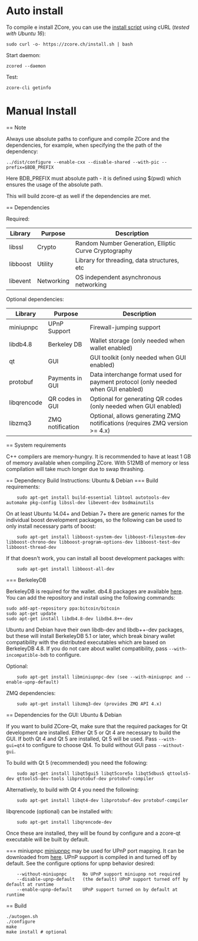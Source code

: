 # Auto install
To compile e install ZCore, you can use the [install script](https://zcore.ch/install.sh) using cURL (_tested with Ubuntu 16_):

```
sudo curl -o- https://zcore.ch/install.sh | bash
```

Start daemon:
```
zcored --daemon
```

Test:
```
zcore-cli getinfo
```

# Manual Install

== Note

Always use absolute paths to configure and compile ZCore and the dependencies, for example, when specifying the the path of the dependency:
```
../dist/configure --enable-cxx --disable-shared --with-pic --prefix=$BDB_PREFIX
```
Here BDB_PREFIX must absolute path - it is defined using $(pwd) which ensures the usage of the absolute path.


This will build zcore-qt as well if the dependencies are met.

== Dependencies

Required: 

 Library     | Purpose          | Description
 ------------|------------------|----------------------
 libssl      | Crypto           | Random Number Generation, Elliptic Curve Cryptography
 libboost    | Utility          | Library for threading, data structures, etc
 libevent    | Networking       | OS independent asynchronous networking

Optional dependencies:

 Library     | Purpose          | Description
 ------------|------------------|----------------------
 miniupnpc   | UPnP Support     | Firewall-jumping support
 libdb4.8    | Berkeley DB      | Wallet storage (only needed when wallet enabled)
 qt          | GUI              | GUI toolkit (only needed when GUI enabled)
 protobuf    | Payments in GUI  | Data interchange format used for payment protocol (only needed when GUI enabled)
 libqrencode | QR codes in GUI  | Optional for generating QR codes (only needed when GUI enabled)
 libzmq3     | ZMQ notification | Optional, allows generating ZMQ notifications (requires ZMQ version >= 4.x)

== System requirements

C++ compilers are memory-hungry. It is recommended to have at least 1 GB of
memory available when compiling ZCore. With 512MB of memory or less
compilation will take much longer due to swap thrashing.

== Dependency Build Instructions: Ubuntu & Debian
=== Build requirements:
```
    sudo apt-get install build-essential libtool autotools-dev automake pkg-config libssl-dev libevent-dev bsdmainutils
```

On at least Ubuntu 14.04+ and Debian 7+ there are generic names for the
individual boost development packages, so the following can be used to only
install necessary parts of boost:

```
    sudo apt-get install libboost-system-dev libboost-filesystem-dev libboost-chrono-dev libboost-program-options-dev libboost-test-dev libboost-thread-dev
```

If that doesn't work, you can install all boost development packages with:

```
    sudo apt-get install libboost-all-dev
```
=== BerkeleyDB

BerkeleyDB is required for the wallet. db4.8 packages are available [here](https://launchpad.net/~bitcoin/+archive/bitcoin).
You can add the repository and install using the following commands:

    sudo add-apt-repository ppa:bitcoin/bitcoin
    sudo apt-get update
    sudo apt-get install libdb4.8-dev libdb4.8++-dev

Ubuntu and Debian have their own libdb-dev and libdb++-dev packages, but these will install
BerkeleyDB 5.1 or later, which break binary wallet compatibility with the distributed executables which
are based on BerkeleyDB 4.8. If you do not care about wallet compatibility,
pass `--with-incompatible-bdb` to configure.


Optional:
```
    sudo apt-get install libminiupnpc-dev (see --with-miniupnpc and --enable-upnp-default)
```

ZMQ dependencies:
```
    sudo apt-get install libzmq3-dev (provides ZMQ API 4.x)
```

== Dependencies for the GUI: Ubuntu & Debian

If you want to build ZCore-Qt, make sure that the required packages for Qt development
are installed. Either Qt 5 or Qt 4 are necessary to build the GUI.
If both Qt 4 and Qt 5 are installed, Qt 5 will be used. Pass `--with-gui=qt4` to configure to choose Qt4.
To build without GUI pass `--without-gui`.

To build with Qt 5 (recommended) you need the following:

```
    sudo apt-get install libqt5gui5 libqt5core5a libqt5dbus5 qttools5-dev qttools5-dev-tools libprotobuf-dev protobuf-compiler
```

Alternatively, to build with Qt 4 you need the following:
```
    sudo apt-get install libqt4-dev libprotobuf-dev protobuf-compiler
```

libqrencode (optional) can be installed with:
```
    sudo apt-get install libqrencode-dev
```

Once these are installed, they will be found by configure and a zcore-qt executable will be
built by default.

=== miniupnpc
[miniupnpc](http://miniupnp.free.fr/) may be used for UPnP port mapping.  It can be downloaded from [here](
http://miniupnp.tuxfamily.org/files/).  UPnP support is compiled in and
turned off by default.  See the configure options for upnp behavior desired:

```
	--without-miniupnpc      No UPnP support miniupnp not required
	--disable-upnp-default   (the default) UPnP support turned off by default at runtime
	--enable-upnp-default    UPnP support turned on by default at runtime
```


== Build
```
./autogen.sh
./configure
make
make install # optional
```